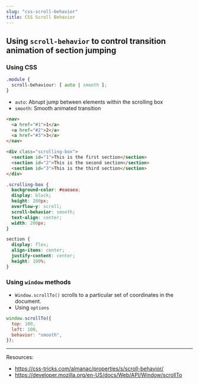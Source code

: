 ```yaml
---
slug: "css-scroll-behavior"
title: CSS Scroll Behavior
---
```


## Using `scroll-behavior` to control transition animation of section jumping

### Using CSS

```css
.module {
  scroll-behaviour: [ auto | smooth ];
}
```

- `auto`: Abrupt jump between elements within the scrolling box
- `smooth`: Smooth animated transition

```html
<nav>
  <a href="#1">1</a>
  <a href="#2">2</a>
  <a href="#3">3</a>
</nav>

<div class="scrolling-box">
  <section id="1">This is the first section</section>
  <section id="2">This is the second section</section>
  <section id="3">This is the third section</section>
</div>
```

```css
.scrolling-box {
  background-color: #eaeaea;
  display: block;
  height: 200px;
  overflow-y: scroll;
  scroll-behavior: smooth;
  text-align: center;
  width: 200px;
}

section {
  display: flex;
  align-items: center;
  justify-content: center;
  height: 100%;
}
```

### Using `window` methods

- `Window.scrollTo()` scrolls to a particular set of coordinates in the document.
- Using `options`

```js
window.scrollTo({
  top: 100,
  left: 100,
  behavior: "smooth",
});
```

---

Resources:

- https://css-tricks.com/almanac/properties/s/scroll-behavior/
- https://developer.mozilla.org/en-US/docs/Web/API/Window/scrollTo
